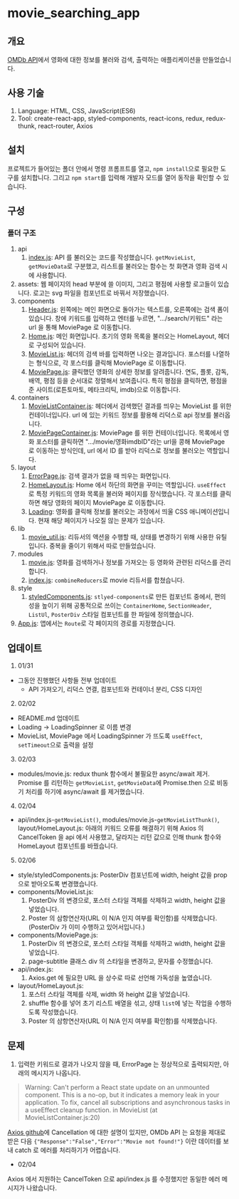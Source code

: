 # movie_searching_app

## 개요

[OMDb API](http://www.omdbapi.com/)에서 영화에 대한 정보를 불러와 검색, 출력하는 애플리케이션을 만들었습니다.

## 사용 기술

1. Language: HTML, CSS, JavaScript(ES6)
1. Tool: create-react-app, styled-components, react-icons, redux, redux-thunk, react-router, Axios

## 설치

프로젝트가 들어있는 폴더 안에서 명령 프롬프트를 열고, `npm install`으로 필요한 도구를 설치합니다. 그리고 `npm start`를 입력해 개발자 모드를 열어 동작을 확인할 수 있습니다.

## 구성

### 폴더 구조

1. api
    1. [index.js](https://github.com/chinsanchung/movie_searching_app/blob/master/src/api/index.js): API 를 불러오는 코드를 작성했습니다. `getMovieList`, `getMovieData`로 구분했고, 리스트를 불러오는 함수는 첫 화면과 영화 검색 시에 사용합니다.
1. assets: 웹 페이지의 head 부분에 쓸 이미지, 그리고 평점에 사용할 로고들이 있습니다. 로고는 svg 파일을 컴포넌트로 바꿔서 저장했습니다.
1. components
    1. [Header.js](https://github.com/chinsanchung/movie_searching_app/blob/master/src/components/Header.js): 왼쪽에는 메인 화면으로 돌아가는 텍스트를, 오른쪽에는 검색 폼이 있습니다. 창에 키워드를 입력하고 엔터를 누르면, ".../search/키워드" 라는 url 을 통해 MoviePage 로 이동합니다.
    1. [Home.js](https://github.com/chinsanchung/movie_searching_app/blob/master/src/components/Home.js): 메인 화면입니다. 초기의 영화 목록을 불러오는 HomeLayout, 헤더로 구성되어 있습니다.
    1. [MovieList.js](https://github.com/chinsanchung/movie_searching_app/blob/master/src/components/MovieList.js): 헤더의 검색 바를 입력하면 나오는 결과입니다. 포스터를 나열하는 형식으로, 각 포스터를 클릭해 MoviePage 로 이동합니다.
    1. [MoviePage.js](https://github.com/chinsanchung/movie_searching_app/blob/master/src/components/MoviePage.js): 클릭했던 영화의 상세한 정보를 알려줍니다. 연도, 플롯, 감독, 배역, 평점 등을 순서대로 정렬해서 보여줍니다. 특히 평점을 클릭하면, 평점을 준 사이트(로튼토마토, 메타크리틱, imdb)으로 이동합니다.
1. containers
    1. [MovieListContainer.js](https://github.com/chinsanchung/movie_searching_app/blob/master/src/containers/MovieListContainer.js): 헤더에서 검색했던 결과를 띄우는 MovieList 를 위한 컨테이너입니다. url 에 있는 키워드 정보를 활용해 리덕스로 api 정보를 불러옵니다.
    1. [MoviePageContainer.js](https://github.com/chinsanchung/movie_searching_app/blob/master/src/containers/MoviePageContainer.js): MoviePage 를 위한 컨테이너입니다. 목록에서 영화 포스터를 클릭하면 ".../movie/영화imdbID"라는 url을 콩해 MoviePage 로 이동하는 방식인데, url 에서 ID 를 받아 리덕스로 정보를 불러오는 역할입니다.
1. layout
    1. [ErrorPage.js](https://github.com/chinsanchung/movie_searching_app/blob/master/src/layout/ErroPage.js): 검색 결과가 없을 때 띄우는 화면입니다.
    1. [HomeLayout.js](https://github.com/chinsanchung/movie_searching_app/blob/master/src/layout/HomeLayout.js): Home 에서 하단의 화면을 꾸미는 역할입니다. `useEffect`로 특정 키워드의 영화 목록을 불러와 페이지를 장식했습니다. 각 포스터를 클릭하면 해당 영화의 페이지 MoviePage 로 이동합니다.
    1. [Loading](https://github.com/chinsanchung/movie_searching_app/blob/master/src/layout/Loading.js): 영화를 클릭해 정보를 불러오는 과정에서 띄울 CSS 애니메이션입니다. 현재 해당 페이지가 나오질 않는 문제가 있습니다.
1. lib
    1. [movie_util.js](https://github.com/chinsanchung/movie_searching_app/blob/master/src/lib/movie_util.js): 리듀서의 액션을 수행할 때, 상태를 변경하기 위해 사용한 유틸입니다. 중복을 줄이기 위해서 따로 만들었습니다.
1. modules
    1. [movie.js](https://github.com/chinsanchung/movie_searching_app/blob/master/src/modules/movie.js): 영화를 검색하거나 정보를 가져오는 등 영화와 관련된 리덕스를 관리합니다.
    1. [index.js](https://github.com/chinsanchung/movie_searching_app/blob/master/src/modules/index.js): `combineReducers`로 movie 리듀서를 합쳤습니다.
1. style
    1. [styledComponents.js](https://github.com/chinsanchung/movie_searching_app/blob/master/src/style/styledComponents.js): `stlyed-components`로 만든 컴포넌트 중에서, 편의성을 높이기 위해 공통적으로 쓰이는 `ContainerHome`, `SectionHeader`, `ListUl`, `PosterDiv` 스타일 컴포넌트를 한 파일에 정의했습니다.
1. [App.js](https://github.com/chinsanchung/movie_searching_app/blob/master/src/App.js): 앱에서는 `Route`로 각 페이지의 경로를 지정했습니다.

## 업데이트

1. 01/31

-   그동안 진행했던 사항들 전부 업데이트
    -   API 가져오기, 리덕스 연결, 컴포넌트와 컨테이너 분리, CSS 디자인

2. 02/02

-   README.md 업데이트
-   Loading -> LoadingSpinner 로 이름 변경
-   MovieList, MoviePage 에서 LoadingSpinner 가 뜨도록 `useEffect`, `setTimeout`으로 출력을 설정

3. 02/03

-   modules/movie.js: redux thunk 함수에서 불필요한 async/await 제거. Promise 를 리턴하는 `getMovieList`, `getMovieData`에 Promise.then 으로 비동기 처리를 하기에 async/await 를 제거했습니다.

4. 02/04

-   api/index.js-`getMovieList()`, modules/movie.js-`getMovieListThunk()`, layout/HomeLayout.js: 아래의 키워드 오류를 해결하기 위해 Axios 의 CancelToken 을 api 에서 사용했고, 달라지는 리턴 값으로 인해 thunk 함수와 HomeLayout 컴포넌트를 바꿨습니다.

5. 02/06

-   style/styledComponents.js: PosterDiv 컴포넌트에 width, height 값을 prop 으로 받아오도록 변경했습니다.
-   components/MovieList.js:
    1. PosterDiv 의 변경으로, 포스터 스타일 객체를 삭제하고 width, height 값을 넣었습니다.
    2. Poster 의 삼항연산자(URL 이 N/A 인지 여부를 확인함)를 삭제했습니다. (PosterDiv 가 이미 수행하고 있어서입니다.)
-   components/MoviePage.js:
    1. PosterDiv 의 변경으로, 포스터 스타일 객체를 삭제하고 width, height 값을 넣었습니다.
    2. page-subtitle 클래스 div 의 스타일을 변경하고, 문자를 수정했습니다.
-   api/index.js:
    1. Axios.get 에 필요한 URL 을 상수로 따로 선언해 가독성을 높였습니다.
-   layout/HomeLayout.js:
    1. 포스터 스타일 객체를 삭제, width 와 height 값을 넣었습니다.
    2. shuffle 함수를 넣어 초기 리스트 배열을 섞고, 상태 `list`에 넣는 작업을 수행하도록 작성했습니다.
    3. Poster 의 삼항연산자(URL 이 N/A 인지 여부를 확인함)를 삭제했습니다.

## 문제

1. 입력한 키워드로 결과가 나오지 않을 때, ErrorPage 는 정상적으로 출력되지만, 아래의 메시지가 나옵니다.

> Warning: Can't perform a React state update on an unmounted component. This is a no-op, but it indicates a memory leak in your application. To fix, cancel all subscriptions and asynchronous tasks in a useEffect cleanup function. in MovieList (at MovieListContainer.js:20)

[Axios github](https://github.com/axios/axios#cancellation)에 Cancellation 에 대한 설명이 있지만, OMDb API 는 요청을 제대로 받은 다음 `{"Response":"False","Error":"Movie not found!"}` 이란 데이터를 보내 catch 로 에러를 처리하기가 어렵습니다.

-   02/04

Axios 에서 지원하는 CancelToken 으로 api/index.js 를 수정했지만 동일한 에러 메시지가 나왔습니다.
